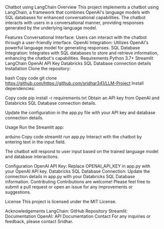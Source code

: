 Chatbot using LangChain
Overview
This project implements a chatbot using LangChain, a framework that combines OpenAI's language models with SQL databases for enhanced conversational capabilities. The chatbot interacts with users in a conversational manner, providing responses generated by the underlying language model.

Features
Conversational Interface: Users can interact with the chatbot through a user-friendly interface.
OpenAI Integration: Utilizes OpenAI's powerful language model for generating responses.
SQL Database Integration: Integrates with SQL databases to store and retrieve information, enhancing the chatbot's capabilities.
Requirements
Python 3.7+
Streamlit
LangChain
OpenAI API Key
Databricks SQL Database connection details
Installation
Clone the repository:

bash
Copy code
git clone https://github.com/https://github.com/sridhar341/LLM-Project
Install dependencies:

Copy code
pip install -r requirements.txt
Obtain an API key from OpenAI and Databricks SQL Database connection details.

Update the configuration in the app.py file with your API key and database connection details.

Usage
Run the Streamlit app:

arduino
Copy code
streamlit run app.py
Interact with the chatbot by entering text in the input field.

The chatbot will respond to user input based on the trained language model and database interactions.

Configuration
OpenAI API Key: Replace OPENAI_API_KEY in app.py with your OpenAI API key.
Databricks SQL Database Connection: Update the connection details in app.py with your Databricks SQL Database information.
Contributing
Contributions are welcome! Please feel free to submit a pull request or open an issue for any improvements or suggestions.

License
This project is licensed under the MIT License.

Acknowledgements
LangChain: GitHub Repository
Streamlit: Documentation
OpenAI: API Documentation
Contact
For any inquiries or feedback, please contact Sridhar.
